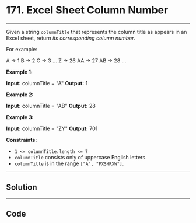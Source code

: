 # 171. Excel Sheet Column Number

---

Given a string `columnTitle` that represents the column title as appears in an Excel sheet, return _its corresponding column number_.

For example:


A -> 1
B -> 2
C -> 3
...
Z -> 26
AA -> 27
AB -> 28 
...


 

**Example 1:**


**Input:** columnTitle = "A"
**Output:** 1


**Example 2:**


**Input:** columnTitle = "AB"
**Output:** 28


**Example 3:**


**Input:** columnTitle = "ZY"
**Output:** 701


 

**Constraints:**

  * `1 <= columnTitle.length <= 7`
  * `columnTitle` consists only of uppercase English letters.
  * `columnTitle` is in the range `["A", "FXSHRXW"]`.

---

## Solution



---

## Code
```python


```
